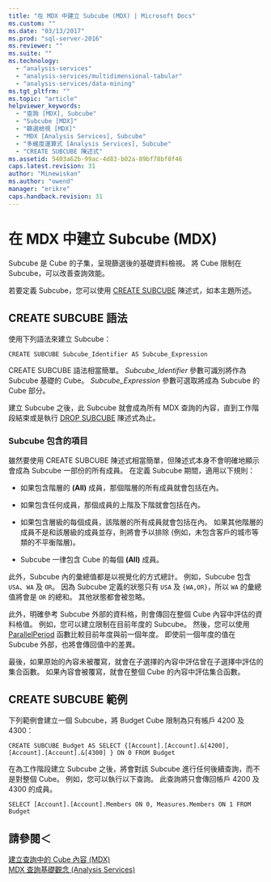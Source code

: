 ```yaml
---
title: "在 MDX 中建立 Subcube (MDX) | Microsoft Docs"
ms.custom: ""
ms.date: "03/13/2017"
ms.prod: "sql-server-2016"
ms.reviewer: ""
ms.suite: ""
ms.technology: 
  - "analysis-services"
  - "analysis-services/multidimensional-tabular"
  - "analysis-services/data-mining"
ms.tgt_pltfrm: ""
ms.topic: "article"
helpviewer_keywords: 
  - "查詢 [MDX], Subcube"
  - "Subcube [MDX]"
  - "篩選檢視 [MDX]"
  - "MDX [Analysis Services], Subcube"
  - "多維度運算式 [Analysis Services], Subcube"
  - "CREATE SUBCUBE 陳述式"
ms.assetid: 5403a62b-99ac-4d83-b02a-89bf78bf0f46
caps.latest.revision: 31
author: "Minewiskan"
ms.author: "owend"
manager: "erikre"
caps.handback.revision: 31
---
```

# 在 MDX 中建立 Subcube (MDX)
  Subcube 是 Cube 的子集，呈現篩選後的基礎資料檢視。 將 Cube 限制在 Subcube，可以改善查詢效能。  
  
 若要定義 Subcube，您可以使用 [CREATE SUBCUBE](../Topic/CREATE%20SUBCUBE%20Statement%20\(MDX\).md) 陳述式，如本主題所述。  
  
## CREATE SUBCUBE 語法  
 使用下列語法來建立 Subcube：  
  
```  
CREATE SUBCUBE Subcube_Identifier AS Subcube_Expression  
```  
  
 CREATE SUBCUBE 語法相當簡單。 *Subcube_Identifier* 參數可識別將作為 Subcube 基礎的 Cube。 *Subcube_Expression* 參數可選取將成為 Subcube 的 Cube 部分。  
  
 建立 Subcube 之後，此 Subcube 就會成為所有 MDX 查詢的內容，直到工作階段結束或是執行 [DROP SUBCUBE](../Topic/DROP%20SUBCUBE%20Statement%20\(MDX\).md) 陳述式為止。  
  
### Subcube 包含的項目  
 雖然要使用 CREATE SUBCUBE 陳述式相當簡單，但陳述式本身不會明確地顯示會成為 Subcube 一部份的所有成員。 在定義 Subcube 期間，適用以下規則：  
  
-   如果包含階層的 **(All)** 成員，那個階層的所有成員就會包括在內。  
  
-   如果包含任何成員，那個成員的上階及下階就會包括在內。  
  
-   如果包含層級的每個成員，該階層的所有成員就會包括在內。 如果其他階層的成員不是和該層級的成員並存，則將會予以排除 (例如，未包含客戶的城市等類的不平衡階層)。  
  
-   Subcube 一律包含 Cube 的每個 **(All)** 成員。  
  
 此外，Subcube 內的彙總值都是以視覺化的方式總計。 例如，Subcube 包含 `USA`、`WA` 及 `OR`。 因為 Subcube 定義的狀態只有 `USA` 及 `{WA,OR}`，所以 `WA` 的彙總值將會是 `OR` 的總和。 其他狀態都會被忽略。  
  
 此外，明確參考 Subcube 外部的資料格，則會傳回在整個 Cube 內容中評估的資料格值。 例如，您可以建立限制在目前年度的 Subcube。 然後，您可以使用 [ParallelPeriod](../../../mdx/parallelperiod-mdx.md) 函數比較目前年度與前一個年度。 即使前一個年度的值在 Subcube 外部，也將會傳回值中的差異。  
  
 最後，如果原始的內容未被覆寫，就會在子選擇的內容中評估曾在子選擇中評估的集合函數。 如果內容會被覆寫，就會在整個 Cube 的內容中評估集合函數。  
  
## CREATE SUBCUBE 範例  
 下列範例會建立一個 Subcube，將 Budget Cube 限制為只有帳戶 4200 及 4300：  
  
 `CREATE SUBCUBE Budget AS SELECT {[Account].[Account].&[4200], [Account].[Account].&[4300] } ON 0 FROM Budget`  
  
 在為工作階段建立 Subcube 之後，將會對該 Subcube 進行任何後續查詢，而不是對整個 Cube。 例如，您可以執行以下查詢。 此查詢將只會傳回帳戶 4200 及 4300 的成員。  
  
 `SELECT [Account].[Account].Members ON 0, Measures.Members ON 1 FROM Budget`  
  
## 請參閱＜  
 [建立查詢中的 Cube 內容 &#40;MDX&#41;](../../../analysis-services/multidimensional-models/mdx/establishing-cube-context-in-a-query-mdx.md)   
 [MDX 查詢基礎觀念 &#40;Analysis Services&#41;](../../../analysis-services/multidimensional-models/mdx/mdx-query-fundamentals-analysis-services.md)  
  
  